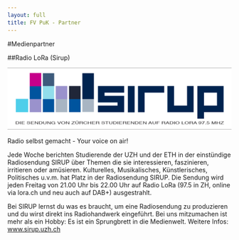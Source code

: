 ```yaml
---
layout: full
title: FV PuK - Partner
---
```

#Medienpartner

##Radio LoRa (Sirup)     

 <img border="0" src="/img/radio-sirup.png"/>  
 
Radio selbst gemacht - Your voice on air!

Jede Woche berichten Studierende der UZH und der ETH in der einstündige Radiosendung SIRUP über Themen die sie interessieren, faszinieren, irritieren oder amüsieren. Kulturelles, Musikalisches, Künstlerisches, Politisches u.v.m. hat Platz in der Radiosendung SIRUP. Die Sendung wird jeden Freitag von 21.00 Uhr bis 22.00 Uhr auf Radio LoRa (97.5 in ZH, online via lora.ch und neu auch auf DAB+) ausgestrahlt. 

Bei SIRUP lernst du was es braucht, um eine Radiosendung zu produzieren und du wirst direkt ins Radiohandwerk eingeführt. 
Bei uns mitzumachen ist mehr als ein Hobby: Es ist ein Sprungbrett in die Medienwelt. 
Weitere Infos: www.sirup.uzh.ch





